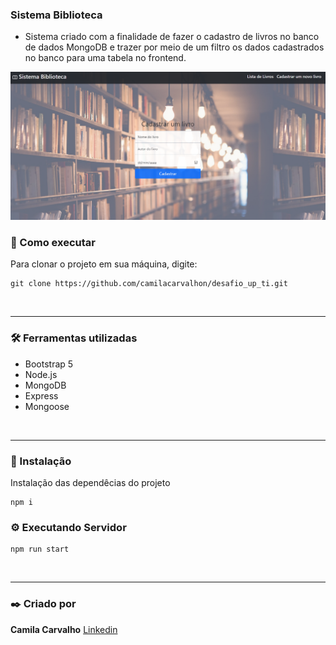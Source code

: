 
### Sistema Biblioteca

* Sistema criado com a finalidade de fazer o cadastro de livros no banco de dados MongoDB e trazer por meio de um filtro os dados cadastrados no banco para uma tabela no frontend.

<div>
    <img  src="src/assets/tela_cadastro.png">
</div>


### :rocket: Como executar
Para clonar o projeto em sua máquina, digite:

```
git clone https://github.com/camilacarvalhon/desafio_up_ti.git
```
<br>
<hr>

### :hammer_and_wrench: Ferramentas utilizadas

<ul>
    <li>Bootstrap 5</li>
    <li>Node.js</li>
    <li>MongoDB</li>
    <li>Express</li>
    <li>Mongoose</li>
</ul>

<br>
<hr>

### :wrench: Instalação

Instalação das dependêcias do projeto

```
npm i
```

### ⚙️ Executando Servidor

```
npm run start
```
<br>
<hr>

### :black_nib: Criado por

**Camila Carvalho**  [Linkedin](https://www.linkedin.com/in/camilacarvalhon/)